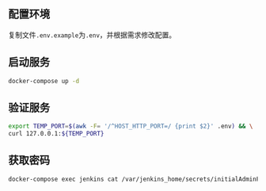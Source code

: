 ## 配置环境

复制文件`.env.example`为`.env`，并根据需求修改配置。

## 启动服务

```bash
docker-compose up -d
```

## 验证服务

```bash
export TEMP_PORT=$(awk -F= '/^HOST_HTTP_PORT=/ {print $2}' .env) && \
curl 127.0.0.1:${TEMP_PORT}
```

## 获取密码

```bash
docker-compose exec jenkins cat /var/jenkins_home/secrets/initialAdminPassword
```